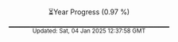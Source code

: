 <p align="center">
⏳Year Progress (0.97 %) <br>
▁▁▁▁▁▁▁▁▁▁▁▁▁▁▁▁▁▁▁▁▁▁▁▁▁▁▁▁▁▁ <br>
<sub>Updated: Sat, 04 Jan 2025 12:37:58 GMT</sub>
</p>

